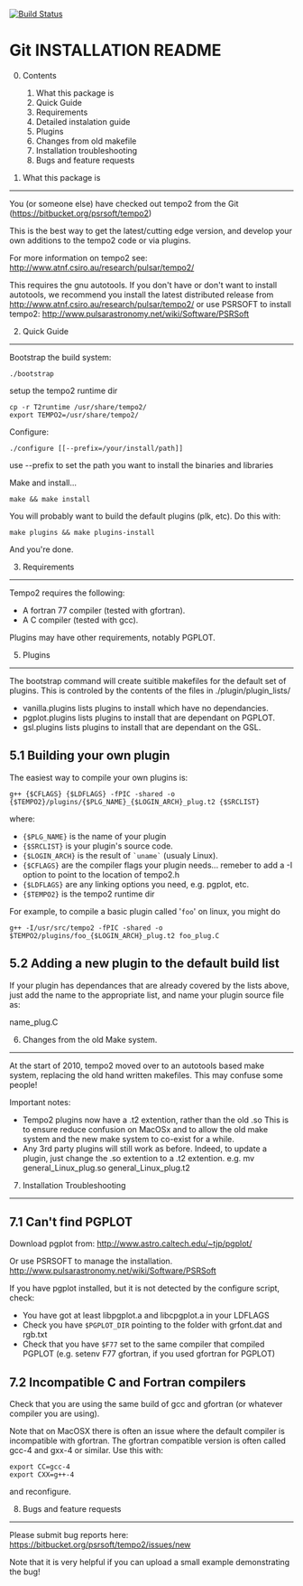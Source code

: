 [![Build Status](https://drone.io/bitbucket.org/psrsoft/tempo2/status.png)](https://drone.io/bitbucket.org/psrsoft/tempo2/latest)

Git INSTALLATION README
=======================

0. Contents    
	1. What this package is    
	2. Quick Guide    
	3. Requirements    
	4. Detailed instalation guide    
	5. Plugins    
	6. Changes from old makefile    
	7. Installation troubleshooting    
	8. Bugs and feature requests


1. What this package is
------------------------
You (or someone else) have checked out tempo2 from the Git
(https://bitbucket.org/psrsoft/tempo2)

This is the best way to get the latest/cutting edge version, and develop your
own additions to the tempo2 code or via plugins.

For more information on tempo2 see:
http://www.atnf.csiro.au/research/pulsar/tempo2/

This requires the gnu autotools. If you don't have or don't want to install 
autotools, we recommend you install the latest distributed release from
http://www.atnf.csiro.au/research/pulsar/tempo2/
or use PSRSOFT to install tempo2:
http://www.pulsarastronomy.net/wiki/Software/PSRSoft

2. Quick Guide
---------------
Bootstrap the build system:

    ./bootstrap

setup the tempo2 runtime dir

    cp -r T2runtime /usr/share/tempo2/
    export TEMPO2=/usr/share/tempo2/

Configure:

    ./configure [[--prefix=/your/install/path]]

use --prefix to set the path you want to install the binaries and libraries

Make and install...

    make && make install

You will probably want to build the default plugins (plk, etc). Do this with:

    make plugins && make plugins-install


And you're done.

3. Requirements
---------------
Tempo2 requires the following:

 - A fortran 77 compiler (tested with gfortran).
 - A C compiler (tested with gcc).

Plugins may have other requirements, notably PGPLOT.

5. Plugins
----------
The bootstrap command will create suitible makefiles for the default set of
plugins. This is controled by the contents of the files in
./plugin/plugin_lists/

 - vanilla.plugins lists plugins to install which have no dependancies.
 - pgplot.plugins lists plugins to install that are dependant on PGPLOT.
 - gsl.plugins lists plugins to install that are dependant on the GSL.

5.1 Building your own plugin
----------------------------
The easiest way to compile your own plugins is:

    g++ {$CFLAGS} {$LDFLAGS} -fPIC -shared -o {$TEMPO2}/plugins/{$PLG_NAME}_{$LOGIN_ARCH}_plug.t2 {$SRCLIST}

where:

 - `{$PLG_NAME}` is the name of your plugin
 - `{$SRCLIST}` is your plugin's source code.
 - `{$LOGIN_ARCH}` is the result of `` `uname` `` (usualy Linux).
 - `{$CFLAGS}` are the compiler flags your plugin needs... remeber to add a -I option to point to the location of tempo2.h
 - `{$LDFLAGS}` are any linking options you need, e.g. pgplot, etc.
 - `{$TEMPO2}` is the tempo2 runtime dir

For example, to compile a basic plugin called '`foo`' on linux, you might do

    g++ -I/usr/src/tempo2 -fPIC -shared -o $TEMPO2/plugins/foo_{$LOGIN_ARCH}_plug.t2 foo_plug.C


5.2 Adding a new plugin to the default build list
-------------------------------------------------
If your plugin has dependances that are already covered by the lists above,
just add the name to the appropriate list, and name your plugin source file as:

name_plug.C

6. Changes from the old Make system.
------------------------------------
At the start of 2010, tempo2 moved over to an autotools based make system,
replacing the old hand written makefiles. This may confuse some people!

Important notes:

 - Tempo2 plugins now have a .t2 extention, rather than the old .so
    This is to ensure reduce confusion on MacOSx and to allow the old
    make system and the new make system to co-exist for a while.
 - Any 3rd party plugins will still work as before. Indeed, to update
    a plugin, just change the .so extention to a .t2 extention.
    e.g. mv general_Linux_plug.so general_Linux_plug.t2

7. Installation Troubleshooting
-------------------------------

7.1 Can't find PGPLOT
---------------------
Download pgplot from:
http://www.astro.caltech.edu/~tjp/pgplot/

Or use PSRSOFT to manage the installation.
http://www.pulsarastronomy.net/wiki/Software/PSRSoft

If you have pgplot installed, but it is not detected by the configure script, check:

 - You have got at least libpgplot.a and libcpgplot.a in your LDFLAGS
 - Check you have `$PGPLOT_DIR` pointing to the folder with grfont.dat and rgb.txt
 - Check that you have `$F77` set to the same compiler that compiled PGPLOT
    (e.g. setenv F77 gfortran, if you used gfortran for PGPLOT)


7.2 Incompatible C and Fortran compilers
----------------------------------------
Check that you are using the same build of gcc and gfortran (or whatever compiler you are using).

Note that on MacOSX there is often an issue where the default compiler is incompatible with gfortran.
The gfortran compatible version is often called gcc-4 and gxx-4 or similar. Use this with:

    export CC=gcc-4
    export CXX=g++-4

and reconfigure.


8. Bugs and feature requests
-----------------------------
Please submit bug reports here: https://bitbucket.org/psrsoft/tempo2/issues/new

Note that it is very helpful if you can upload a small example demonstrating the bug!